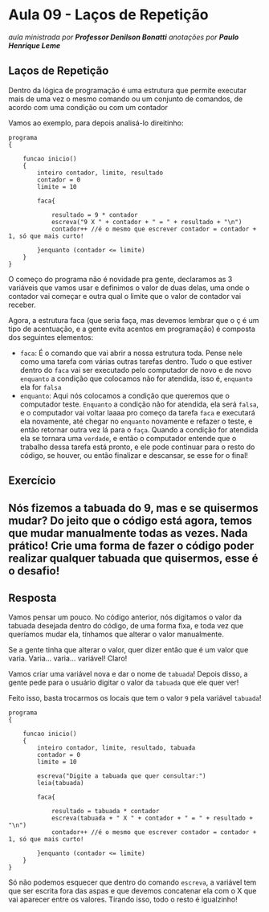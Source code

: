# Aula 09 - Laços de Repetição

_aula ministrada por **Professor Denilson Bonatti**_
_anotações por **Paulo Henrique Leme**_

## Laços de Repetição

Dentro da lógica de programação é uma estrutura que permite executar mais de uma vez o mesmo comando ou um conjunto de comandos, de acordo com uma condição ou com um contador

Vamos ao exemplo, para depois analisá-lo direitinho:

```
programa
{

	funcao inicio()
	{
		inteiro contador, limite, resultado
		contador = 0
		limite = 10

		faca{

			resultado = 9 * contador
			escreva("9 X " + contador + " = " + resultado + "\n")
			contador++ //é o mesmo que escrever contador = contador + 1, só que mais curto!

		}enquanto (contador <= limite)
	}
}

```

O começo do programa não é novidade pra gente, declaramos as 3 variáveis que vamos usar e definimos o valor de duas delas, uma onde o contador vai começar e outra qual o limite que o valor de contador vai receber.

Agora, a estrutura faca (que seria faça, mas devemos lembrar que o ç é um tipo de acentuação, e a gente evita acentos em programação) é composta dos seguintes elementos:

* `faca`: É o comando que vai abrir a nossa estrutura toda. Pense nele como uma tarefa com várias outras tarefas dentro. Tudo o que estiver dentro do `faca` vai ser executado pelo computador de novo e de novo `enquanto` a condição que colocamos não for atendida, isso é, `enquanto` ela for `falsa`
* `enquanto`: Aqui nós colocamos a condição que queremos que o computador teste. `Enquanto` a condição não for atendida, ela será `falsa`, e o computador vai voltar laaaa pro começo da tarefa `faca` e executará ela novamente, até chegar no `enquanto` novamente e refazer o teste, e então retornar outra vez lá para o `faça`. Quando a condição for atendida ela se tornara uma `verdade`, e então o computador entende que o trabalho dessa tarefa está pronto, e ele pode continuar para o resto do código, se houver, ou então finalizar e descansar, se esse for o final!

## Exercício

Nós fizemos a tabuada do 9, mas e se quisermos mudar? Do jeito que o código está agora, temos que mudar manualmente todas as vezes. Nada prático! Crie uma forma de fazer o código poder realizar qualquer tabuada que quisermos, esse é o desafio!
---

## Resposta

Vamos pensar um pouco.
No código anterior, nós digitamos o valor da tabuada desejada dentro do código, de uma forma fixa, e toda vez que queríamos mudar ela, tínhamos que alterar o valor manualmente.

Se a gente tinha que alterar o valor, quer dizer então que é um valor que varia. Varia... varia... variável! Claro!

Vamos criar uma variável nova e dar o nome de `tabuada`! Depois disso, a gente pede para o usuário digitar o valor da `tabuada` que ele quer ver!

Feito isso, basta trocarmos os locais que tem o valor `9` pela variável `tabuada`!

```
programa
{

	funcao inicio()
	{
		inteiro contador, limite, resultado, tabuada
		contador = 0
		limite = 10

		escreva("Digite a tabuada que quer consultar:")
		leia(tabuada)

		faca{

			resultado = tabuada * contador
			escreva(tabuada + " X " + contador + " = " + resultado + "\n")
			contador++ //é o mesmo que escrever contador = contador + 1, só que mais curto!

		}enquanto (contador <= limite)
	}
}
```

Só não podemos esquecer que dentro do comando `escreva`, a variável tem que ser escrita fora das aspas e que devemos concatenar ela com o X que vai aparecer entre os valores. Tirando isso, todo o resto é igualzinho!
